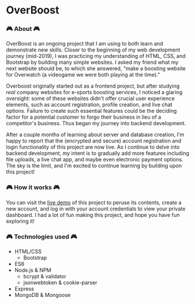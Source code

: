 # OverBoost

### 🎮 About 🎮
OverBoost is an ongoing project that I am using to both learn and demonstrate new skills. Closer to the beginning of my web development journey (mid-2019), I was practicing my understanding of HTML, CSS, and Bootstrap by building many simple websites. I asked my friend what my next website should be, to which she answered, "make a boosting website for Overwatch (a videogame we were both playing at the time)." 

Overboost originally started out as a frontend project, but after studying *real* company websites for e-sports boosting services, I noticed a glaring oversight: some of these websites didn't offer crucial user experience elements, such as account registration, profile creation, and live chat options. Failure to create such essential features could be the deciding factor for a potential customer to forgo their business in lieu of a competitor's business. Thus began my journey into backend development.

After a couple months of learning about server and database creation, I'm happy to report that the (encrypted and secure) account registration and login functionality of this project are now live. As I continue to delve into backend development, my intent is to gradually add more features including file uploads, a live chat app, and maybe even electronic payment options. The sky is the limit, and I'm excited to continue learning by building upon this project!

### 🎮 How it works 🎮
You can visit the [live demo](http://overwatchboosting.herokuapp.com/) of this project to peruse its contents, create a new account, and log in with your account credentials to view your private dashboard. I had a lot of fun making this project, and hope you have fun exploring it!

### 🎮 Technologies used 🎮

- HTML/CSS
	- Bootstrap
- ES6
- Node.js & NPM
	- bcrypt & validator
	- jsonwebtoken & cookie-parser
- Express
- MongoDB & Mongoose



